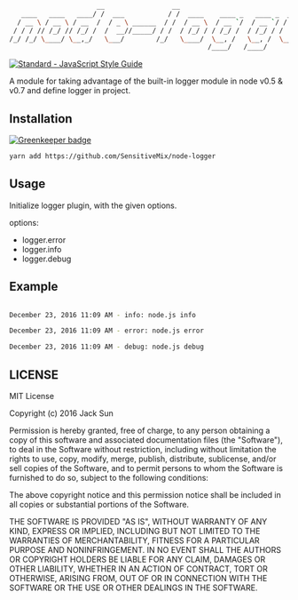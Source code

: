 
```bash
                      __                 __                                       
   ____   ____   ____/ /  ___           / /  ____    ____ _   ____ _  ___    _____
  / __ \ / __ \ / __  /  / _ \ ______  / /  / __ \  / __ `/  / __ `/ / _ \  / ___/
 / / / // /_/ // /_/ /  /  __//_____/ / /  / /_/ / / /_/ /  / /_/ / /  __/ / /    
/_/ /_/ \____/ \__,_/   \___/        /_/   \____/  \__, /   \__, /  \___/ /_/     
                                                  /____/   /____/                                       
```
[![Standard - JavaScript Style Guide](https://img.shields.io/badge/code%20style-standard-brightgreen.svg)](http://standardjs.com/)

A module for taking advantage of the built-in logger module in node v0.5 & v0.7 and define logger in project.

## Installation

[![Greenkeeper badge](https://badges.greenkeeper.io/SensitiveMix/node-logger.svg)](https://greenkeeper.io/)
```bash
yarn add https://github.com/SensitiveMix/node-logger
```


## Usage

Initialize logger plugin, with the given options.

options:
* logger.error
* logger.info
* logger.debug


## Example

```bash

December 23, 2016 11:09 AM - info: node.js info

December 23, 2016 11:09 AM - error: node.js error

December 23, 2016 11:09 AM - debug: node.js debug

```

## LICENSE

MIT License

Copyright (c) 2016 Jack Sun

Permission is hereby granted, free of charge, to any person obtaining a copy of this software and associated documentation files (the "Software"), to deal in the Software without restriction, including without limitation the rights to use, copy, modify, merge, publish, distribute, sublicense, and/or sell copies of the Software, and to permit persons to whom the Software is furnished to do so, subject to the following conditions:

The above copyright notice and this permission notice shall be included in all copies or substantial portions of the Software.

THE SOFTWARE IS PROVIDED "AS IS", WITHOUT WARRANTY OF ANY KIND, EXPRESS OR IMPLIED, INCLUDING BUT NOT LIMITED TO THE WARRANTIES OF MERCHANTABILITY, FITNESS FOR A PARTICULAR PURPOSE AND NONINFRINGEMENT. IN NO EVENT SHALL THE AUTHORS OR COPYRIGHT HOLDERS BE LIABLE FOR ANY CLAIM, DAMAGES OR OTHER LIABILITY, WHETHER IN AN ACTION OF CONTRACT, TORT OR OTHERWISE, ARISING FROM, OUT OF OR IN CONNECTION WITH THE SOFTWARE OR THE USE OR OTHER DEALINGS IN THE SOFTWARE.
